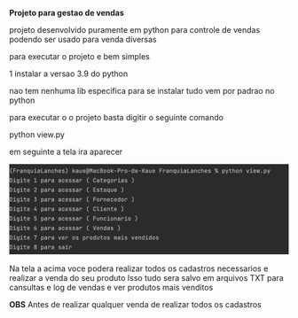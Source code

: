 **Projeto para gestao de vendas**

projeto desenvolvido puramente em python para controle de vendas
podendo ser usado para venda diversas


para executar o projeto e bem simples

1 instalar a versao 3.9 do python

nao tem nenhuma lib especifica para se instalar tudo vem por padrao no python

para executar o o projeto basta digitir o seguinte comando 

python view.py 

em seguinte a tela ira aparecer 

![img.png](img.png)

Na tela a acima voce podera realizar todos os cadastros necessarios e realizar a venda do seu produto 
Isso tudo sera salvo em arquivos TXT para cansultas e log de vendas e ver produtos mais venditos 

**OBS**
Antes de realizar qualquer venda de realizar todos os cadastros 